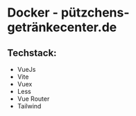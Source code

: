 # Docker - pützchens-getränkecenter.de

## Techstack:
- VueJs
- Vite
- Vuex
- Less
- Vue Router
- Tailwind